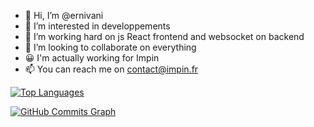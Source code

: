 - 👋 Hi, I’m @ernivani
- 👀 I’m interested in developpements
- 🌱 I’m working hard on js React frontend and websocket on backend
- 💞️ I’m looking to collaborate on everything
- 😀 I'm actually working for Impin
- 📫 You can reach me on contact@impin.fr 




<a href="https://github.com/ernivani" align="left"><img src="https://github-readme-stats.vercel.app/api/top-langs/?username=ernivani&langs_count=10&title_color=f891b2&text_color=ffffff&icon_color=0891b2&bg_color=1c1917&hide_border=true&locale=en&custom_title=Top%20%Languages&layout=compact" alt="Top Languages" /></a>



<a href="http://www.github.com/ernivani"><img src="https://github-readme-activity-graph.cyclic.app/graph?username=ernivani&bg_color=1c1917&color=ffffff&line=0891b2&point=ffffff&area_color=1c1917&area=true&hide_border=true&custom_title=GitHub%20Commits%20Graph&hide_progress=true" alt="GitHub Commits Graph" /></a>


